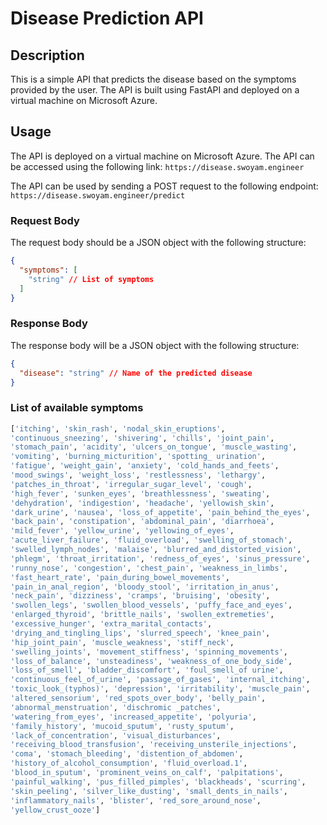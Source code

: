 # Disease Prediction API

## Description
This is a simple API that predicts the disease based on the symptoms provided by the user. The API is built using FastAPI and deployed on a virtual machine on Microsoft Azure.

## Usage
The API is deployed on a virtual machine on Microsoft Azure. The API can be accessed using the following link: `https://disease.swoyam.engineer`

The API can be used by sending a POST request to the following endpoint: `https://disease.swoyam.engineer/predict`

### Request Body
The request body should be a JSON object with the following structure:
```json
{
  "symptoms": [
    "string" // List of symptoms
  ]
}
```

### Response Body
The response body will be a JSON object with the following structure:
```json
{
  "disease": "string" // Name of the predicted disease
}
```
### List of available symptoms
```py
['itching', 'skin_rash', 'nodal_skin_eruptions',
'continuous_sneezing', 'shivering', 'chills', 'joint_pain',
'stomach_pain', 'acidity', 'ulcers_on_tongue', 'muscle_wasting',
'vomiting', 'burning_micturition', 'spotting_ urination',
'fatigue', 'weight_gain', 'anxiety', 'cold_hands_and_feets',
'mood_swings', 'weight_loss', 'restlessness', 'lethargy',
'patches_in_throat', 'irregular_sugar_level', 'cough',
'high_fever', 'sunken_eyes', 'breathlessness', 'sweating',
'dehydration', 'indigestion', 'headache', 'yellowish_skin',
'dark_urine', 'nausea', 'loss_of_appetite', 'pain_behind_the_eyes',
'back_pain', 'constipation', 'abdominal_pain', 'diarrhoea',
'mild_fever', 'yellow_urine', 'yellowing_of_eyes',
'acute_liver_failure', 'fluid_overload', 'swelling_of_stomach',
'swelled_lymph_nodes', 'malaise', 'blurred_and_distorted_vision',
'phlegm', 'throat_irritation', 'redness_of_eyes', 'sinus_pressure',
'runny_nose', 'congestion', 'chest_pain', 'weakness_in_limbs',
'fast_heart_rate', 'pain_during_bowel_movements',
'pain_in_anal_region', 'bloody_stool', 'irritation_in_anus',
'neck_pain', 'dizziness', 'cramps', 'bruising', 'obesity',
'swollen_legs', 'swollen_blood_vessels', 'puffy_face_and_eyes',
'enlarged_thyroid', 'brittle_nails', 'swollen_extremeties',
'excessive_hunger', 'extra_marital_contacts',
'drying_and_tingling_lips', 'slurred_speech', 'knee_pain',
'hip_joint_pain', 'muscle_weakness', 'stiff_neck',
'swelling_joints', 'movement_stiffness', 'spinning_movements',
'loss_of_balance', 'unsteadiness', 'weakness_of_one_body_side',
'loss_of_smell', 'bladder_discomfort', 'foul_smell_of urine',
'continuous_feel_of_urine', 'passage_of_gases', 'internal_itching',
'toxic_look_(typhos)', 'depression', 'irritability', 'muscle_pain',
'altered_sensorium', 'red_spots_over_body', 'belly_pain',
'abnormal_menstruation', 'dischromic _patches',
'watering_from_eyes', 'increased_appetite', 'polyuria',
'family_history', 'mucoid_sputum', 'rusty_sputum',
'lack_of_concentration', 'visual_disturbances',
'receiving_blood_transfusion', 'receiving_unsterile_injections',
'coma', 'stomach_bleeding', 'distention_of_abdomen',
'history_of_alcohol_consumption', 'fluid_overload.1',
'blood_in_sputum', 'prominent_veins_on_calf', 'palpitations',
'painful_walking', 'pus_filled_pimples', 'blackheads', 'scurring',
'skin_peeling', 'silver_like_dusting', 'small_dents_in_nails',
'inflammatory_nails', 'blister', 'red_sore_around_nose',
'yellow_crust_ooze']
```